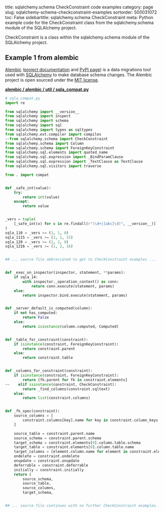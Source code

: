 title: sqlalchemy.schema CheckConstraint code examples
category: page
slug: sqlalchemy-schema-checkconstraint-examples
sortorder: 500031072
toc: False
sidebartitle: sqlalchemy.schema CheckConstraint
meta: Python example code for the CheckConstraint class from the sqlalchemy.schema module of the SQLAlchemy project.


CheckConstraint is a class within the sqlalchemy.schema module of the SQLAlchemy project.


## Example 1 from alembic
[Alembic](https://github.com/sqlalchemy/alembic)
([project documentation](https://alembic.sqlalchemy.org/) and
[PyPI page](https://pypi.org/project/alembic/))
is a data migrations tool used with [SQLAlchemy](/sqlalchemy.html) to make
database schema changes. The Alembic project is open sourced under the
[MIT license](https://github.com/sqlalchemy/alembic/blob/master/LICENSE).

[**alembic / alembic / util / sqla_compat.py**](https://github.com/sqlalchemy/alembic/blob/master/alembic/util/sqla_compat.py)

```python
# sqla_compat.py
import re

from sqlalchemy import __version__
from sqlalchemy import inspect
from sqlalchemy import schema
from sqlalchemy import sql
from sqlalchemy import types as sqltypes
from sqlalchemy.ext.compiler import compiles
~~from sqlalchemy.schema import CheckConstraint
from sqlalchemy.schema import Column
from sqlalchemy.schema import ForeignKeyConstraint
from sqlalchemy.sql.elements import quoted_name
from sqlalchemy.sql.expression import _BindParamClause
from sqlalchemy.sql.expression import _TextClause as TextClause
from sqlalchemy.sql.visitors import traverse

from . import compat


def _safe_int(value):
    try:
        return int(value)
    except:
        return value


_vers = tuple(
    [_safe_int(x) for x in re.findall(r"(\d+|[abc]\d)", __version__)]
)
sqla_110 = _vers >= (1, 1, 0)
sqla_1115 = _vers >= (1, 1, 15)
sqla_120 = _vers >= (1, 2, 0)
sqla_1216 = _vers >= (1, 2, 16)


## ... source file abbreviated to get to CheckConstraint examples ...


def _exec_on_inspector(inspector, statement, **params):
    if sqla_14:
        with inspector._operation_context() as conn:
            return conn.execute(statement, params)
    else:
        return inspector.bind.execute(statement, params)


def _server_default_is_computed(column):
    if not has_computed:
        return False
    else:
        return isinstance(column.computed, Computed)


def _table_for_constraint(constraint):
    if isinstance(constraint, ForeignKeyConstraint):
        return constraint.parent
    else:
        return constraint.table


def _columns_for_constraint(constraint):
    if isinstance(constraint, ForeignKeyConstraint):
        return [fk.parent for fk in constraint.elements]
~~    elif isinstance(constraint, CheckConstraint):
        return _find_columns(constraint.sqltext)
    else:
        return list(constraint.columns)


def _fk_spec(constraint):
    source_columns = [
        constraint.columns[key].name for key in constraint.column_keys
    ]

    source_table = constraint.parent.name
    source_schema = constraint.parent.schema
    target_schema = constraint.elements[0].column.table.schema
    target_table = constraint.elements[0].column.table.name
    target_columns = [element.column.name for element in constraint.elements]
    ondelete = constraint.ondelete
    onupdate = constraint.onupdate
    deferrable = constraint.deferrable
    initially = constraint.initially
    return (
        source_schema,
        source_table,
        source_columns,
        target_schema,


## ... source file continues with no further CheckConstraint examples...

```

